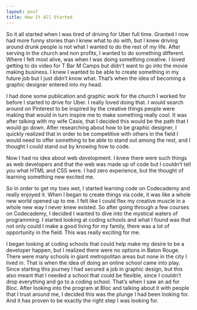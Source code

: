 ```yaml
---
layout: post
title: How It All Started
---
```


So it all started when I was tired of driving for Uber full time. Granted I now had more funny stories than I knew what to do with, but I knew driving around drunk people is not what I wanted to do the rest of my life. After serving in the church and non profits, I wanted to do something different. Where I felt most alive, was when I was doing something creative. I loved getting to do video for T Bar M Camps but didn't want to go into the movie making business. I knew I wanted to be able to create something in my future job but I just didn’t know what. That’s when the idea of becoming a graphic designer entered into my head.

I had done some publication and graphic work for the church I worked for before I started to drive for Uber. I really loved doing that. I would search around on Pinterest to be inspired by the creative things people were making that would in turn inspire me to make something really cool. It was after talking with my wife Casie, that I decided this would be the path that I would go down. After researching about how to be graphic designer, I quickly realized that in order to be competitive with others in the field I would need to offer something to be able to stand out among the rest, and I thought I could stand out by knowing how to code.

Now I had no idea about web development. I knew there were such things as web developers and that the web was made up of code but I couldn’t tell you what HTML and CSS were. I had zero experience, but the thought of learning something new excited me.

So in order to get my toes wet, I started learning code on Codecademy and really enjoyed it. When I began to create things via code, it was like a whole new world opened up to me. I felt like I could flex my creative muscle in a whole new way I never knew existed. So after going through a few courses on Codecademy, I decided I wanted to dive into the mystical waters of programming. I started looking at coding schools and what I found was that not only could I make a good living for my family, there was a lot of opportunity in the field. This was really exciting for me.

I began looking at coding schools that could help make my desire to be a developer happen, but I realized there were no options in Baton Rouge. There were many schools in giant metropolitan areas but none in the city I lived in. That is when the idea of doing an online school came into play. Since starting this journey I had secured a job in graphic design, but this also meant that I needed a school that could be flexible, since I couldn’t drop everything and go to a coding school. That’s when I saw an ad for Bloc. After looking into the program at Bloc and talking about it with people that I trust around me, I decided this was the plunge I had been looking for. And it has proven to be exactly the right step I was looking for. 
